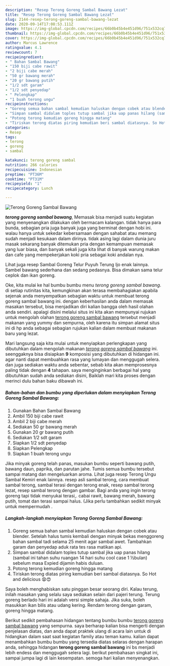 ```yaml
---
description: "Resep Terong Goreng Sambal Bawang Lezat"
title: "Resep Terong Goreng Sambal Bawang Lezat"
slug: 2144-resep-terong-goreng-sambal-bawang-lezat
date: 2020-09-14T17:08:53.111Z
image: https://img-global.cpcdn.com/recipes/66b0b45b4e451d96/751x532cq70/terong-goreng-sambal-bawang-foto-resep-utama.jpg
thumbnail: https://img-global.cpcdn.com/recipes/66b0b45b4e451d96/751x532cq70/terong-goreng-sambal-bawang-foto-resep-utama.jpg
cover: https://img-global.cpcdn.com/recipes/66b0b45b4e451d96/751x532cq70/terong-goreng-sambal-bawang-foto-resep-utama.jpg
author: Marcus Lawrence
ratingvalue: 4.1
reviewcount: 7
recipeingredient:
- " Bahan Sambal Bawang"
- "150 biji cabe rawit"
- "2 biji cabe merah"
- "50 gr bawang merah"
- "20 gr bawang putih"
- "1/2 sdt garam"
- "1/2 sdt penyedap"
- " Pelengkap"
- "1 buah terong ungu"
recipeinstructions:
- "Goreng semua bahan sambal kemudian haluskan dengan cobek atau blender. Setelah halus tumis kembali dengan minyak bekas menggoreng bahan sambal tadi selama 25 menit agar sambal awet. Tambahkan garam dan penyedap aduk rata tes rasa matikan api."
- "Simpan sambal didalam toples tutup sambal jika uap panas hilang (sambal ini tahan suhu ruangan 14 hari suhu cool case 1 ½bulan) sebelum masa Expied dijamin habis duluan."
- "Potong terong kemudian goreng hingga matang"
- "Tiriskan terong diatas piring kemudian beri sambal diatasnya. So Hot and delicious 😧😍"
categories:
- Resep
tags:
- terong
- goreng
- sambal

katakunci: terong goreng sambal 
nutrition: 266 calories
recipecuisine: Indonesian
preptime: "PT36M"
cooktime: "PT31M"
recipeyield: "1"
recipecategory: Lunch

---
```



![Terong Goreng Sambal Bawang](https://img-global.cpcdn.com/recipes/66b0b45b4e451d96/751x532cq70/terong-goreng-sambal-bawang-foto-resep-utama.jpg)

<b><i>terong goreng sambal bawang</i></b>, Memasak bisa menjadi suatu kegiatan yang menyenangkan dilakukan oleh bermacam kalangan. tidak hanya para bunda, sebagian pria juga banyak juga yang berminat dengan hobi ini. walau hanya untuk sekedar kebersamaan dengan sahabat atau memang sudah menjadi kesukaan dalam dirinya. tidak asing lagi dalam dunia juru masak sekarang banyak ditemukan pria dengan kemampuan memasak yang luar biasa, dan banyak sekali juga kita lihat di banyak warung makan dan cafe yang mempekerjakan koki pria sebagai koki andalan nya.

Lihat juga resep Sambal Goreng Telur Puyuh Terung Ijo enak lainnya. Sambel bawang sederhana dan sedang pedasnya. Bisa dimakan sama telur ceplok dan ikan goreng.

Oke, kita mulai ke hal bumbu bumbu menu <i>terong goreng sambal bawang</i>. di setiap rutinitas kita, kemungkinan akan terasa membahagiakan apabila sejenak anda menyempatkan sebagian waktu untuk membuat terong goreng sambal bawang ini. dengan keberhasilan anda dalam memasak masakan tersebut, bisa menjadikan diri kalian bangga oleh hasil olahan anda sendiri. apalagi disini melalui situs ini kita akan mempunyai rujukan untuk mengolah olahan <u>terong goreng sambal bawang</u> tersebut menjadi makanan yang yummy dan sempurna, oleh karena itu simpan alamat situs ini di hp anda sebagai sebagian rujukan kalian dalam membuat makanan baru yang lezat.


Mari langsung saja kita mulai untuk menyiapkan perlengkapan yang dibutuhkan dalam mengolah makanan <u><i>terong goreng sambal bawang</i></u> ini. seenggaknya bisa disiapkan <b>9</b> komposisi yang dibutuhkan di hidangan ini. agar nanti dapat membuahkan rasa yang lumayan dan menggugah selera. dan juga sediakan waktu anda sebentar, sebab kita akan memprosesnya paling tidak dengan <b>4</b> tahapan. saya menginginkan berbagai hal yang dibutuhkan sudah anda sediakan disini, Baiklah mari kita proses dengan merinci dulu bahan baku dibawah ini.

<!--inarticleads1-->

##### Bahan-bahan dan bumbu yang diperlukan dalam menyiapkan Terong Goreng Sambal Bawang:

1. Gunakan  Bahan Sambal Bawang
1. Ambil 150 biji cabe rawit
1. Ambil 2 biji cabe merah
1. Sediakan 50 gr bawang merah
1. Gunakan 20 gr bawang putih
1. Sediakan 1/2 sdt garam
1. Siapkan 1/2 sdt penyedap
1. Siapkan  Pelengkap
1. Siapkan 1 buah terong ungu


Jika minyak goreng telah panas, masukan bumbu seperti bawang putih, bawang daun, paprika, dan parutan jahe. Tumis semua bumbu tersebut sampai matang dan mengeluarkan aroma. Lihat juga resep Terong Ungu Sambal Kemiri enak lainnya. resep asli sambal terong, cara membuat sambal terong, sambal terasi dengan terong enak, resep sambal terong lezat, resep sambal terong dengan gambar. Bagi anda yang ingin terong goreng tapi tidak menyukai terasi,. cabai rawit, bawang merah, bawang putih, tomat dan terasi sampai halus. (Jika perlu tambahkan sedikit minyak untuk mempermudah . 

<!--inarticleads2-->

##### Langkah-langkah menyiapkan Terong Goreng Sambal Bawang:

1. Goreng semua bahan sambal kemudian haluskan dengan cobek atau blender. Setelah halus tumis kembali dengan minyak bekas menggoreng bahan sambal tadi selama 25 menit agar sambal awet. Tambahkan garam dan penyedap aduk rata tes rasa matikan api.
1. Simpan sambal didalam toples tutup sambal jika uap panas hilang (sambal ini tahan suhu ruangan 14 hari suhu cool case 1 ½bulan) sebelum masa Expied dijamin habis duluan.
1. Potong terong kemudian goreng hingga matang
1. Tiriskan terong diatas piring kemudian beri sambal diatasnya. So Hot and delicious 😧😍


Saya boleh menghabiskan satu pinggan besar seorang diri. Kalau terung, inilah masakan yang selalu saya sediakan selain dari pajeri terung. Terung goreng berlado hari ini adalah versi simple sahaja. Jika suka, boleh masukkan ikan bilis atau udang kering. Rendam terong dengan garam, goreng hingga matang. 

Berikut sedikit pembahasan hidangan tentang bumbu bumbu <u>terong goreng sambal bawang</u> yang sempurna. saya berharap kalian bisa mengerti dengan penjelasan diatas, dan anda dapat praktek ulang di acara lain untuk di hidangkan dalam saat saat kegiatan family atau teman kamu. kalian dapat menambahkan bumbu bumbu yang tersedia diatas selaras dengan harapan anda, sehingga hidangan <b>terong goreng sambal bawang</b> ini bs menjadi lebih endess dan menggugah selera lagi. berikut pembahasan singkat ini, sampai jumpa lagi di lain kesempatan. semoga hari kalian menyenangkan.
